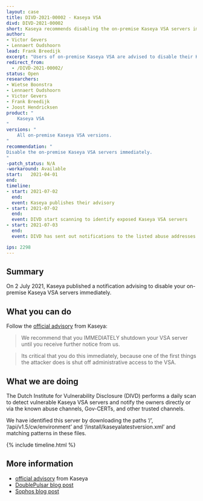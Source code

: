 ```yaml
---
layout: case
title: DIVD-2021-00002 - Kaseya VSA
divd: DIVD-2021-00002
short: Kaseya recommends disabling the on-premise Kaseya VSA servers immediately.
author:
- Victor Gevers
- Lennaert Oudshoorn
lead: Frank Breedijk
excerpt: "Users of on-premise Kaseya VSA are advised to disable their Kaseya VSA servers."
redirect_from:
  - /DIVD-2021-00002/
status: Open
researchers:
- Wietse Boonstra
- Lennaert Oudshoorn
- Victor Gevers
- Frank Breedijk
- Joost Hendricksen
product: "
	Kaseya VSA
"
versions: "
	All on-premise Kaseya VSA versions.
"
recommendation: "
Disable the on-premise Kaseya VSA servers immediately.
"
-patch_status: N/A
-workaround: Available
start:   2021-04-01
end:
timeline:
- start: 2021-07-02
  end:
  event: Kaseya publishes their advisory
- start: 2021-07-02
  end:
  event: DIVD start scanning to identify exposed Kaseya VSA servers
- start: 2021-07-03
  end:
  event: DIVD has sent out notifications to the listed abuse addresses of all exposed Kaseya VSA servers found online

ips: 2298
---
```

## Summary
On 2 July 2021, Kaseya published a notification advising to disable your on-premise Kaseya VSA servers immediately.

## What you can do
Follow the [official advisory](https://helpdesk.kaseya.com/hc/en-gb/articles/4403440684689-Important-Notice-July-2nd-2021) from Kaseya:
> We recommend that you IMMEDIATELY shutdown your VSA server until
you receive further notice from us.

> Its critical that you do this immediately, because one of the first things the attacker does
is shut off administrative access to the VSA.

## What we are doing
The Dutch Institute for Vulnerability Disclosure (DIVD) performs a daily scan to detect vulnerable Kaseya VSA servers and notify the owners directly or via the known abuse channels, Gov-CERTs, and other trusted channels.

We have identified this server by downloading the paths ‘/’, ‘/api/v1.5/cw/environment’ and ‘/install/kaseyalatestversion.xml’ and matching patterns in these files.

{% include timeline.html %}

## More information
* [official  advisory](https://helpdesk.kaseya.com/hc/en-gb/articles/4403440684689-Important-Notice-July-2nd-2021) from Kaseya
* [DoublePulsar blog post](https://doublepulsar.com/kaseya-supply-chain-attack-delivers-mass-ransomware-event-to-us-companies-76e4ec6ec64b)
* [Sophos blog post](https://community.sophos.com/b/security-blog/posts/active-ransomware-attack-on-kaseya-customers)
